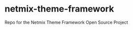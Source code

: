netmix-theme-framework
======================

Repo for the Netmix Theme Framework Open Source Project